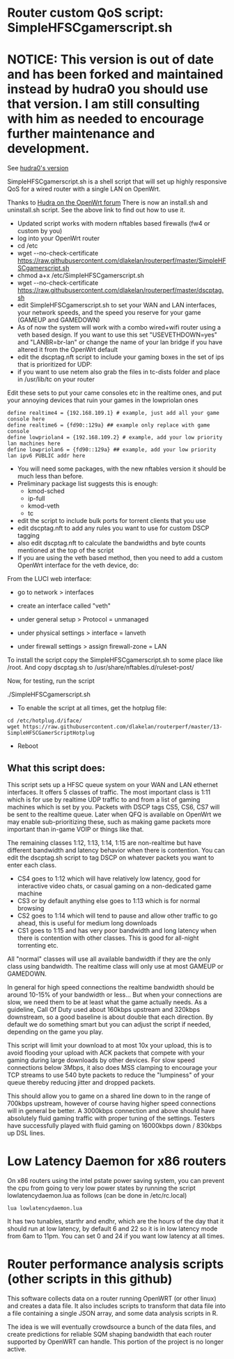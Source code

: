 
# Router custom QoS script: SimpleHFSCgamerscript.sh

# NOTICE: This version is out of date and has been forked and maintained instead by hudra0 you should use that version. I am still consulting with him as needed to encourage further maintenance and development.

See [hudra0's version](https://github.com/hudra0/routerperf)

SimpleHFSCgamerscript.sh is a shell script that will set up highly
responsive QoS for a wired router with a single LAN on OpenWrt. 

Thanks to [Hudra on the OpenWrt forum](https://forum.openwrt.org/t/help-me-update-my-hfsc-shaper-scripts-for-fw4-nftables/135594/258?u=dlakelan)
There is now an install.sh and uninstall.sh script. See the above link to find out how to use it.



- Updated script works with modern nftables based firewalls (fw4 or custom by you)
- log into your OpenWrt router
- cd /etc
- wget --no-check-certificate https://raw.githubusercontent.com/dlakelan/routerperf/master/SimpleHFSCgamerscript.sh
- chmod a+x /etc/SimpleHFSCgamerscript.sh
- wget --no-check-certificate https://raw.githubusercontent.com/dlakelan/routerperf/master/dscptag.sh
- edit SimpleHFSCgamerscript.sh to set your WAN and LAN interfaces, your network speeds, and the speed you reserve for your game (GAMEUP and GAMEDOWN)
- As of now the system will work with a combo wired+wifi router using
  a veth based design. If you want to use this set "USEVETHDOWN=yes"
  and "LANBR=br-lan" or change the name of your lan bridge if you have
  altered it from the OpenWrt default
- edit the dscptag.nft script to include your gaming boxes in the set of ips that is prioritized for UDP: 
- if you want to use netem also grab the files in tc-dists folder and place in /usr/lib/tc on your router


Edit these sets to put your came consoles etc in the realtime ones, and 
put your annoying devices that ruin your games in the lowpriolan ones

```
define realtime4 = {192.168.109.1} # example, just add all your game console here
define realtime6 = {fd90::129a} ## example only replace with game console
define lowpriolan4 = {192.168.109.2} # example, add your low priority lan machines here
define lowpriolan6 = {fd90::129a} ## example, add your low priority lan ipv6 PUBLIC addr here

```

- You will need some packages, with the new nftables version it should be much less than before.
- Preliminary package list suggests this is enough:
  - kmod-sched
  - ip-full
  - kmod-veth
  - tc
- edit the script to include bulk ports for torrent clients that you use
- edit dscptag.nft to add any rules you want to use for custom DSCP tagging
- also edit dscptag.nft to calculate the bandwidths and byte counts mentioned at the top of the script
- If you are using the veth based method, then you need to add a custom OpenWrt interface for the veth device, do:

From the LUCI web interface:
- go to network > interfaces

- create an interface called "veth"
- under general setup > Protocol = unmanaged
- under physical settings > interface = lanveth
- under firewall settings > assign firewall-zone = LAN


To install the script copy the SimpleHFSCgamerscript.sh to some place like /root. And copy dscptag.sh to /usr/share/nftables.d/ruleset-post/


Now, for testing, run the script

./SimpleHFSCgamerscript.sh


- To enable the script at all times, get the hotplug file:

```
cd /etc/hotplug.d/iface/
wget https://raw.githubusercontent.com/dlakelan/routerperf/master/13-SimpleHFSCGamerScriptHotplug
```
- Reboot



## What this script does:


This script sets up a HFSC queue system on your WAN and LAN ethernet
interfaces. It offers 5 classes of traffic. The most important class
is 1:11 which is for use by realtime UDP traffic to and from a list of
gaming machines which is set by you. Packets with DSCP tags CS5, CS6,
CS7 will be sent to the realtime queue. Later when QFQ is available on
OpenWrt we may enable sub-prioritizing these, such as making game
packets more important than in-game VOIP or things like that.

The remaining classes 1:12, 1:13, 1:14, 1:15 are non-realtime but have
different bandwidth and latency behavior when there is contention. You
can edit the dscptag.sh script to tag DSCP on whatever packets you
want to enter each class.

- CS4 goes to 1:12 which will have relatively low latency, good for interactive video chats, or casual gaming on a non-dedicated game machine
- CS3 or by default anything else goes to 1:13 which is for normal browsing
- CS2 goes to 1:14 which will tend to pause and allow other traffic to go ahead, this is useful for medium long downloads
- CS1 goes to 1:15 and has very poor bandwidth and long latency when there is contention with other classes. This is good for all-night torrenting etc.

All "normal" classes will use all available bandwidth if they are the
only class using bandwidth. The realtime class will only use at most
GAMEUP or GAMEDOWN.

In general for high speed connections the realtime bandwidth should be
around 10-15% of your bandwidth or less... But when your connections
are slow, we need them to be at least what the game actually needs. As
a guideline, Call Of Duty used about 160kbps upstream and 320kbps
downstream, so a good baseline is about double that each direction. By
default we do something smart but you can adjust the script if needed,
depending on the game you play.

This script will limit your download to at most 10x your upload, this
is to avoid flooding your upload with ACK packets that compete with
your gaming during large downloads by other devices. For slow speed
connections below 3Mbps, it also does MSS clamping to encourage your
TCP streams to use 540 byte packets to reduce the "lumpiness" of your
queue thereby reducing jitter and dropped packets.

This should allow you to game on a shared line down to in the range of
700kbps upstream, however of course having higher speed connections
will in general be better. A 3000kbps connection and above should have
absolutely fluid gaming traffic with proper tuning of the
settings. Testers have successfully played with fluid gaming on
16000kbps down / 830kbps up DSL lines.


# Low Latency Daemon for x86 routers

On x86 routers using the intel pstate power saving system, you can
prevent the cpu from going to very low power states by running the
script lowlatencydaemon.lua as follows (can be done in /etc/rc.local)

```
lua lowlatencydaemon.lua
```

It has two tunables, starthr and endhr, which are the hours of the day
that it should run at low latency, by default 6 and 22 so it is in low
latency mode from 6am to 11pm. You can set 0 and 24 if you want low
latency at all times.



# Router performance analysis scripts (other scripts in this github)

This software collects data on a router running OpenWRT (or other
linux) and creates a data file. It also includes scripts to transform
that data file into a file containing a single JSON array, and some
data analysis scripts in R.

The idea is we will eventually crowdsource a bunch of the data files,
and create predictions for reliable SQM shaping bandwidth that each
router supported by OpenWRT can handle. This portion of the project is
no longer active.


